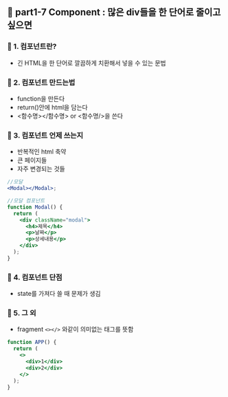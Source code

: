 ## 🧩 part1-7 Component : 많은 div들을 한 단어로 줄이고 싶으면

### 🔹 1. 컴포넌트란?

- 긴 HTML을 한 단어로 깔끔하게 치환해서 넣을 수 있는 문법

### 🔹 2. 컴포넌트 만드는법

- function을 만든다
- return()안에 html을 담는다
- <함수명></함수명> or <함수명/>을 쓴다

### 🔹 3. 컴포넌트 언제 쓰는지

- 반복적인 html 축약
- 큰 페이지들
- 자주 변경되는 것들

```jsx
//모달
<Modal></Modal>;

//모달 컴포넌트
function Modal() {
  return (
    <div className="modal">
      <h4>제목</h4>
      <p>날짜</p>
      <p>상세내용</p>
    </div>
  );
}
```

### 🔹 4. 컴포넌트 단점

- state를 가져다 쓸 때 문제가 생김

### 🔹 5. 그 외

- fragment `<></>` 와같이 의미없는 태그를 뜻함

```jsx
function APP() {
  return (
    <>
      <div>1</div>
      <div>2</div>
    </>
  );
}
```
